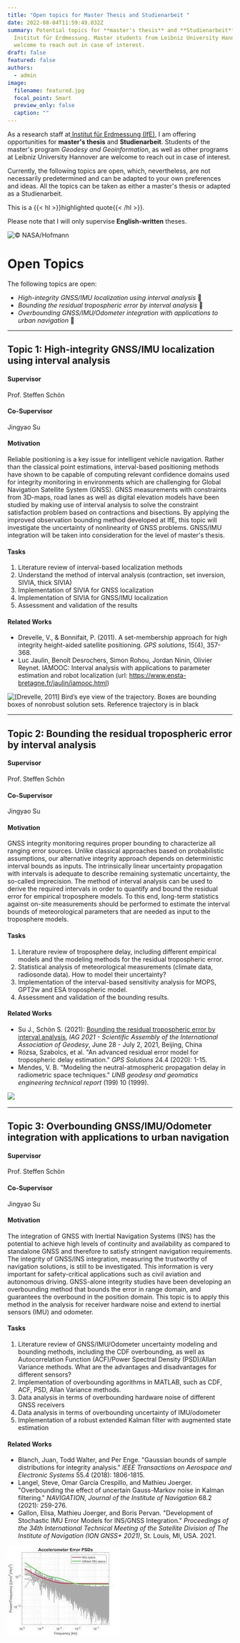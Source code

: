 ```yaml
---
title: "Open topics for Master Thesis and Studienarbeit "
date: 2022-08-04T11:59:49.032Z
summary: Potential topics for **master's thesis** and **Studienarbeit** at
  Institut für Erdmessung. Master students from Leibniz University Hannover are
  welcome to reach out in case of interest.
draft: false
featured: false
authors:
  - admin
image:
  filename: featured.jpg
  focal_point: Smart
  preview_only: false
  caption: ""
---
```

As a research staff at[ Institut für Erdmessung (IfE)](https://ife.uni-hannover.de), I am offering opportunities for **master's thesis** and **Studienarbeit**. Students of the master's program *Geodesy and Geoinformation*, as well as other programs at Leibniz University Hannover are welcome to reach out in case of interest.

Currently, the following topics are open, which, nevertheless, are not necessarily predetermined and can be adapted to your own preferences and ideas. All the topics can be taken as either a master's thesis or adapted as a Studienarbeit.

This is a {{< hl >}}highlighted quote{{< /hl >}}.

Please note that I will only supervise **English-written** theses.

![© NASA/Hofmann](https://www.ife.uni-hannover.de/typo3temp/_processed_/1/c/csm_d225b504a2686f8f997ab064cbbb399822e166e9-fp-3-1-0-0_16f4aeaedf.jpg)

# Open Topics

The following topics are open:

* *High-integrity GNSS/IMU localization using interval analysis* :scroll:
* *Bounding the residual tropospheric error by interval analysis* :scroll:
* *Overbounding GNSS/IMU/Odometer integration with applications to urban navigation* :scroll:

- - -

## Topic 1: High-integrity GNSS/IMU localization using interval analysis

#### Supervisor

Prof. Steffen Schön 

#### Co-Supervisor

Jingyao Su

#### Motivation

Reliable positioning is a key issue for intelligent vehicle navigation. Rather than the classical point estimations, interval-based positioning methods have shown to be capable of computing relevant confidence domains used for integrity monitoring in environments which are challenging for Global Navigation Satellite System (GNSS). GNSS measurements with constraints from 3D-maps, road lanes as well as digital elevation models have been studied by making use of interval analysis to solve the constraint satisfaction problem based on contractions and bisections. By applying the improved observation bounding method developed at IfE, this topic will investigate the uncertainty of nonlinearity of GNSS problems.  GNSS/IMU integration will be taken into consideration for the level of master's thesis. 

#### Tasks

1. Literature review of interval-based localization methods 
2. Understand the method of interval analysis (contraction, set inversion, SIVIA, thick SIVIA)
3. Implementation of SIVIA for GNSS localization
4. Implementation of SIVIA for GNSS/IMU localization
5. Assessment and validation of the results

#### Related Works

* Drevelle, V., & Bonnifait, P. (2011). A set-membership approach for high integrity height-aided satellite positioning. *GPS solutions*, 15(4), 357-368.
* Luc Jaulin, Benoît Desrochers, Simon Rohou, Jordan Ninin, Olivier Reynet. IAMOOC: Interval analysis with applications to parameter estimation and robot localization (url: https://www.ensta-bretagne.fr/jaulin/iamooc.html)

![[Drevelle, 2011] Bird’s eye view of the trajectory. Boxes are bounding boxes of nonrobust solution sets. Reference trajectory is in black](https://media.springernature.com/lw685/springer-static/image/art%3A10.1007%2Fs10291-010-0195-3/MediaObjects/10291_2010_195_Fig7_HTML.gif)

- - -

## Topic 2: Bounding the residual tropospheric error by interval analysis

#### Supervisor

Prof. Steffen Schön 

#### Co-Supervisor

Jingyao Su

#### Motivation

GNSS integrity monitoring requires proper bounding to characterize all ranging error sources. Unlike classical approaches based on probabilistic assumptions, our alternative integrity approach depends on deterministic interval bounds as inputs. The intrinsically linear uncertainty propagation with intervals is adequate to describe remaining systematic uncertainty, the so-called imprecision. The method of interval analysis can be used to derive the required intervals in order to quantify and bound the residual error for empirical troposphere models. To this end, long-term statistics against on-site measurements should be performed to estimate the interval bounds of meteorological parameters that are needed as input to the troposphere models.

#### Tasks

1. Literature review of troposphere delay, including different empirical models and the modeling methods for the residual tropospheric error. 
2. Statistical analysis of meteorological measurements (climate data, radiosonde data). How to model their uncertainty?
3. Implementation of the interval-based sensitivity analysis for MOPS, GPT2w and ESA tropospheric model.
4. Assessment and validation of the bounding results.

#### Related Works

* Su J., Schön S. (2021): [Bounding the residual tropospheric error by interval analysis](/publication/bounding-the-residual-tropospheric-error-by-interval-analysis/), *IAG 2021 - Scientific Assembly of the International Association of Geodesy*, June 28 - July 2, 2021, Beijing, China
* Rózsa, Szabolcs, et al. "An advanced residual error model for tropospheric delay estimation." *GPS Solutions* 24.4 (2020): 1-15.
* Mendes, V. B. "Modeling the neutral-atmospheric propagation delay in radiometric space techniques." *UNB geodesy and geomatics engineering technical report* (199) 10 (1999).

![](/publication/bounding-the-residual-tropospheric-error-by-interval-analysis/featured.png)

- - -

## Topic 3: Overbounding GNSS/IMU/Odometer integration with applications to urban navigation

#### Supervisor

Prof. Steffen Schön 

#### Co-Supervisor

Jingyao Su

#### Motivation

The integration of GNSS with Inertial Navigation Systems (INS) has the potential to achieve high levels of continuity and availability as compared to standalone GNSS and therefore to satisfy stringent navigation requirements. The integrity of GNSS/INS integration, measuring the trustworthy of navigation solutions, is still to be investigated. This information is very important for safety-critical applications such as civil aviation and autonomous driving. GNSS-alone integrity studies have been developing an overbounding method that bounds the error in range domain, and guarantees the overbound in the position domain. This topic is to apply this method in the analysis for receiver hardware noise and extend to inertial sensors (IMU) and odometer.

#### Tasks

1. Literature review of GNSS/IMU/Odometer uncertainty modeling and bounding methods, including the CDF overbounding, as well as Autocorrelation Function (ACF)/Power Spectral Density (PSD)/Allan Variance methods. What are the advantages and disadvantages for different sensors? 
2. Implementation of overbounding agorithms in MATLAB, such as CDF, ACF, PSD, Allan Variance methods.
3. Data analysis in terms of overbounding hardware noise of different GNSS receivers
4. Data analysis in terms of overbounding uncertainty of IMU/odometer
5. Implementation of a robust extended Kalman filter with augmented state estimation

#### Related Works

* Blanch, Juan, Todd Walter, and Per Enge. "Gaussian bounds of sample distributions for integrity analysis." *IEEE Transactions on Aerospace and Electronic Systems* 55.4 (2018): 1806-1815.
* Langel, Steve, Omar García Crespillo, and Mathieu Joerger. "Overbounding the effect of uncertain Gauss-Markov noise in Kalman filtering." *NAVIGATION, Journal of the Institute of Navigation* 68.2 (2021): 259-276.
* Gallon, Elisa, Mathieu Joerger, and Boris Pervan. "Development of Stochastic IMU Error Models for INS/GNSS Integration." *Proceedings of the 34th International Technical Meeting of the Satellite Division of The Institute of Navigation (ION GNSS+ 2021)*, St. Louis, MI, USA. 2021.

![Error bounding for Accelerometer ](acc-overbound.jpg)